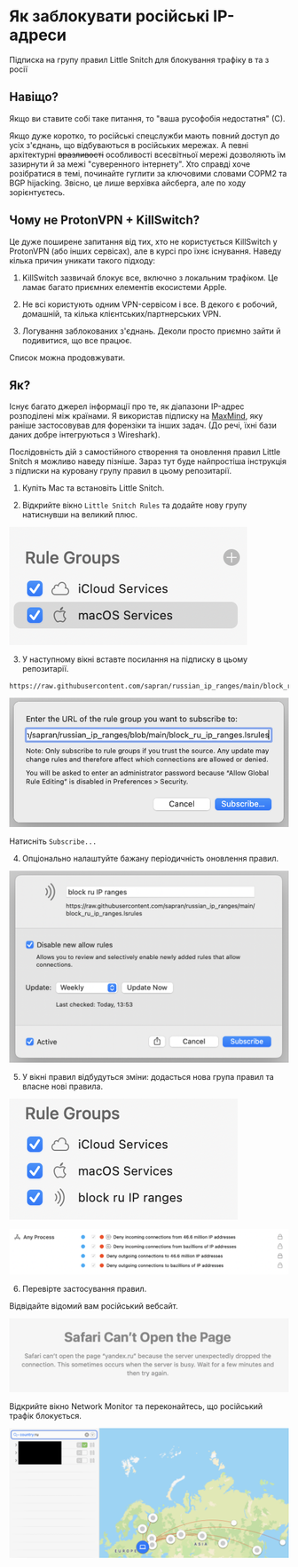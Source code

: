 # Як заблокувати російські IP-адреси
Підписка на групу правил Little Snitch для блокування трафіку в та з росії

## Навіщо? 
Якщо ви ставите собі таке питання, то "ваша русофобія недостатня" (С). 

Якщо дуже коротко, то російські спецслужби мають повний доступ до усіх з'єднань, що відбуваються в російських мережах. А певні архітектурні ~~вразливості~~ особливості всесвітньої мережі дозволяють їм зазирнути й за межі "суверенного інтернету". Хто справді хоче розібратися в темі, починайте гуглити за ключовими словами СОРМ2 та BGP hijacking. Звісно, це лише верхівка айсберга, але по ходу зорієнтуєтесь.

## Чому не ProtonVPN + KillSwitch?
Це дуже поширене запитання від тих, хто не користується KillSwitch у ProtonVPN (або інших сервісах), але в курсі про їхнє існування. Наведу кілька причин уникати такого підходу:

1. KillSwitch зазвичай блокує все, включно з локальним трафіком. Це ламає багато приємних елементів екосистеми Apple.

2. Не всі користують одним VPN-сервісом і все. В декого є робочий, домашній, та кілька клієнтських/партнерських VPN.

3. Логування заблокованих з'єднань. Деколи просто приємно зайти й подивитися, що все працює. 

Список можна продовжувати.

## Як?
Існує багато джерел інформації про те, як діапазони IP-адрес розподілені між країнами. Я використав підписку на [MaxMind](https://www.maxmind.com/en/geoip2-services-and-databases), яку раніше застосовував для форензіки та інших задач. (До речі, їхні бази даних добре інтегруються з Wireshark).

Послідовність дій з самостійного створення та оновлення правил Little Snitch я можливо наведу пізніше. Зараз тут буде найпростіша інструкція з підписки на куровану групу правил в цьому репозитарії.

1. Купіть Mac та встановіть Little Snitch.

2. Відкрийте вікно ``Little Snitch Rules`` та додайте нову групу натиснувши на великий плюс.

![New Little Snitch rule group](images/1-add-new-rule-group.png)

3. У наступному вікні вставте посилання на підписку в цьому репозитарії.

```
https://raw.githubusercontent.com/sapran/russian_ip_ranges/main/block_ru_ip_ranges.lsrules
```

![Insert rule group URL](images/2-insert-rule-group-url.png)

Натисніть ``Subscribe...``

4. Опціонально налаштуйте бажану періодичність оновлення правил.

![Rule group updates](images/3-rule-group-updates.png)

5. У вікні правил відбудуться зміни: додасться нова група правил та власне нові правила.

![New rule group](images/4-new-rule-group.png)

![New rules](images/5-new-rules.png)

6. Перевірте застосування правил. 

Відвідайте відомий вам російський вебсайт.

![Rules in action](images/6-rules-in-action.png)

Відкрийте вікно Network Monitor та переконайтесь, що російський трафік блокується.

![Rules in action](images/7-rules-in-action.png)